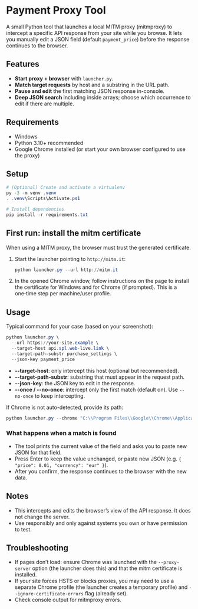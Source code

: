 # Payment Proxy Tool

A small Python tool that launches a local MITM proxy (mitmproxy) to intercept a specific API response from your site while you browse. It lets you manually edit a JSON field (default `payment_price`) before the response continues to the browser.

## Features
- **Start proxy + browser** with `launcher.py`.
- **Match target requests** by host and a substring in the URL path.
- **Pause and edit** the first matching JSON response in-console.
- **Deep JSON search** including inside arrays; choose which occurrence to edit if there are multiple.

## Requirements
- Windows
- Python 3.10+ recommended
- Google Chrome installed (or start your own browser configured to use the proxy)

## Setup
```powershell
# (Optional) Create and activate a virtualenv
py -3 -m venv .venv
. .venv\Scripts\Activate.ps1

# Install dependencies
pip install -r requirements.txt
```

## First run: install the mitm certificate
When using a MITM proxy, the browser must trust the generated certificate.

1. Start the launcher pointing to `http://mitm.it`:
   ```powershell
   python launcher.py --url http://mitm.it
   ```
2. In the opened Chrome window, follow instructions on the page to install the certificate for Windows and for Chrome (if prompted). This is a one‑time step per machine/user profile.

## Usage
Typical command for your case (based on your screenshot):
```powershell
python launcher.py \
  --url https://your-site.example \
  --target-host api.spl.web-live.link \
  --target-path-substr purchase_settings \
  --json-key payment_price
```
- **--target-host**: only intercept this host (optional but recommended).
- **--target-path-substr**: substring that must appear in the request path.
- **--json-key**: the JSON key to edit in the response.
- **--once / --no-once**: intercept only the first match (default on). Use `--no-once` to keep intercepting.

If Chrome is not auto-detected, provide its path:
```powershell
python launcher.py --chrome "C:\\Program Files\\Google\\Chrome\\Application\\chrome.exe" --url https://your-site.example
```

### What happens when a match is found
- The tool prints the current value of the field and asks you to paste new JSON for that field.
- Press Enter to keep the value unchanged, or paste new JSON (e.g. `{ "price": 0.01, "currency": "eur" }`).
- After you confirm, the response continues to the browser with the new data.

## Notes
- This intercepts and edits the browser’s view of the API response. It does not change the server.
- Use responsibly and only against systems you own or have permission to test.

## Troubleshooting
- If pages don’t load: ensure Chrome was launched with the `--proxy-server` option (the launcher does this) and that the mitm certificate is installed.
- If your site forces HSTS or blocks proxies, you may need to use a separate Chrome profile (the launcher creates a temporary profile) and `--ignore-certificate-errors` flag (already set).
- Check console output for mitmproxy errors.
